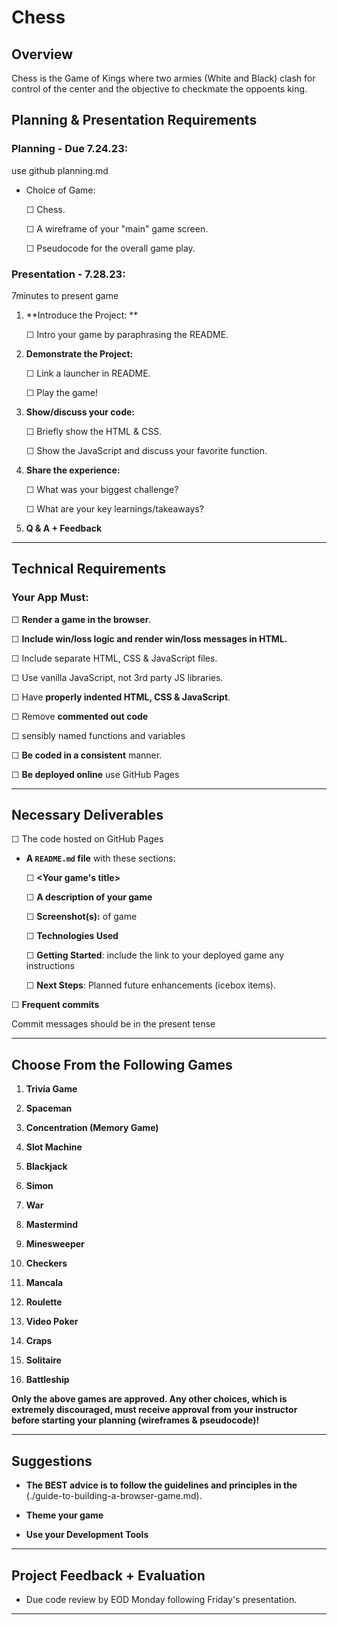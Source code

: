 # Chess 

## Overview

Chess is the Game of Kings where two armies (White and Black) clash for control of the center and the objective to checkmate the oppoents king.

## Planning & Presentation Requirements
### Planning - Due 7.24.23:

use github
planning.md

- Choice of Game:

    ☐ Chess.

	☐ A wireframe of your "main" game screen.

	☐ Pseudocode for the overall game play. 

### Presentation - 7.28.23:
7minutes to present game

1. **Introduce the Project: **

	☐ Intro your game by paraphrasing the README.
	
2. **Demonstrate the Project:**

	☐ Link a launcher in README.
	
	☐ Play the game! 
	
3. **Show/discuss your code:**

	☐ Briefly show the HTML & CSS. 
	
	☐ Show the JavaScript and discuss your favorite function.

4. **Share the experience:**

	☐ What was your biggest challenge?
	
	☐ What are your key learnings/takeaways?
	
5. **Q & A + Feedback**

---

## Technical Requirements

### Your App Must:

☐ **Render a game in the browser**.

☐ **Include win/loss logic and render win/loss messages in HTML.** 

☐ Include separate HTML, CSS & JavaScript files.

☐ Use vanilla JavaScript, not 3rd party JS libraries.

☐ Have **properly indented HTML, CSS & JavaScript**. 

☐ Remove **commented out code** 

☐ sensibly named functions and variables 

☐ **Be coded in a consistent** manner. 

☐ **Be deployed online** use GitHub Pages 

---

## Necessary Deliverables

☐ The code hosted on GitHub Pages 

- **A ``README.md`` file** with these sections:

  ☐ **\<Your game's title\>**

  ☐ **A description of your game**
  
  ☐ **Screenshot(s):** of game
  
  ☐ **Technologies Used**
  
  ☐ **Getting Started**: include the link to your deployed game any instructions
  
  ☐ **Next Steps**: Planned future enhancements (icebox items).
  

☐ **Frequent commits**

Commit messages should be in the present tense 

---

## Choose From the Following Games

1. **Trivia Game** 

1. **Spaceman**

1. **Concentration (Memory Game)**

1. **Slot Machine**

1. **Blackjack**

1. **Simon**

1. **War** 

1. **Mastermind**

1. **Minesweeper**

1. **Checkers**

1. **Mancala**

1. **Roulette**

1. **Video Poker**

1. **Craps**

1. **Solitaire**

1. **Battleship**

**Only the above games are approved.  Any other choices, which is extremely discouraged, must receive approval from your instructor before starting your planning (wireframes & pseudocode)!**

---

## Suggestions

- **The BEST advice is to follow the guidelines and principles in the** (./guide-to-building-a-browser-game.md). 

- **Theme your game**

- **Use your Development Tools** 

---

## Project Feedback + Evaluation

- Due code review by EOD Monday following Friday's presentation.

---